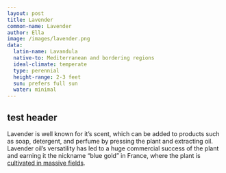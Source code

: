 ```yaml
---
layout: post
title: Lavender
common-name: Lavender
author: Ella
image: /images/lavender.png
data:
  latin-name: Lavandula
  native-to: Mediterranean and bordering regions
  ideal-climate: temperate
  type: perennial 
  height-range: 2-3 feet
  sun: prefers full sun
  water: minimal
---
```


## test header

Lavender is well known for it’s scent, which can be added to products such as soap, detergent, and perfume by pressing the plant and extracting oil. Lavender oil’s versatility has led to a huge commercial success of the plant and earning it the nickname “blue gold” in France, where the plant is [cultivated in massive fields](https://www.provenceguide.co.uk/explore/lavender-38-1.html).   
